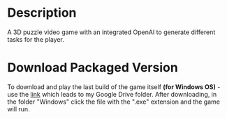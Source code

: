 # Description
A 3D puzzle video game with an integrated OpenAI to generate different tasks for the player.

# Download Packaged Version
To download and play the last build of the game itself **(for Windows OS)** - use the [link](https://drive.google.com/drive/folders/1ftyD02WV_U7wQEJXzrB25vIyn_yo5Rx6?usp=drive_link) which leads to my Google Drive folder.
After downloading, in the folder "Windows" click the file with the ".exe" extension and the game will run.

